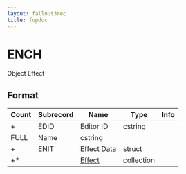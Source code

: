 ```yaml
---
layout: fallout3rec
title: fopdoc
---
```

ENCH
====

Object Effect

## Format

Count | Subrecord | Name | Type | Info
------|-------|------|------|-----
+ | EDID | Editor ID | cstring |
 | FULL | Name | cstring |
+ | ENIT | Effect Data | struct |
+* | | [Effect](Subrecords/Effect.md) | collection |
